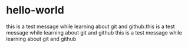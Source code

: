 # hello-world
this is a test message while learning about git and github.this is a test message while learning about git and github this is a test message while learning about git and github
